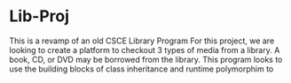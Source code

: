 # Lib-Proj
This is a revamp of an old CSCE Library Program
<overview>
For this project, we are looking to create a platform to checkout 3 types of media from a library. 
A book, CD, or DVD may be borrowed from the library. This program looks to use the building blocks
of class inheritance and runtime polymorphim to 
